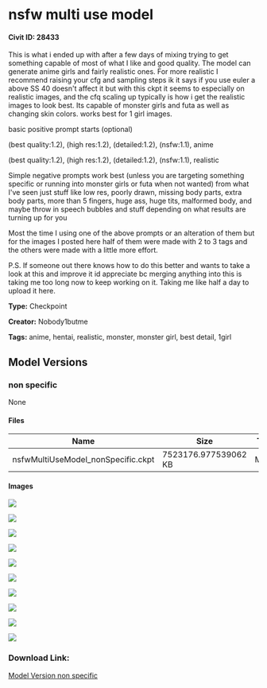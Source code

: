 # nsfw multi use model

#### Civit ID: 28433

<p>This is what i ended up with after a few days of mixing trying to get something capable of most of what I like and good quality. The model can generate anime girls and fairly realistic ones. For more realistic I recommend raising your cfg and sampling steps ik it says if you use euler a above SS 40 doesn't affect it but with this ckpt it seems to especially on realistic images, and the cfq scaling up typically is how i get the realistic images to look best. Its capable of monster girls and futa as well as changing skin colors. works best for 1 girl images.</p><p>basic positive prompt starts (optional)</p><p>(best quality:1.2), (high res:1.2), (detailed:1.2), (nsfw:1.1), anime</p><p>(best quality:1.2), (high res:1.2), (detailed:1.2), (nsfw:1.1), realistic</p><p>Simple negative prompts work best (unless you are targeting something specific or running into monster girls or futa when not wanted) from what I've seen just stuff like low res, poorly drawn, missing body parts, extra body parts, more than 5 fingers, huge ass, huge tits, malformed body, and maybe throw in speech bubbles and stuff depending on what results are turning up for you</p><p>Most the time I using one of the above prompts or an alteration of them but for the images I posted here half of them were made with 2 to 3 tags and the others were made with a little more effort.</p><p>P.S. If someone out there knows how to do this better and wants to take a look at this and improve it id appreciate bc merging anything into this is taking me too long now to keep working on it. Taking me like half a day to upload it here.</p>

**Type:** Checkpoint

**Creator:** Nobody1butme

**Tags:** anime, hentai, realistic, monster, monster girl, best detail, 1girl

## Model Versions

### non specific

None

#### Files

| Name | Size | Type | Format | Download Url | AutoV1 | AutoV2 | SHA256 | CRC32 | BLAKE3 |
| --- | --- | --- | --- | --- | --- | --- | --- | --- | --- |
| nsfwMultiUseModel_nonSpecific.ckpt | 7523176.977539062 KB | Model | PickleTensor | https://civitai.com/api/download/models/34108 | ABA82CBC | C028C00615 | C028C00615E29B166FC1E1EDB290DDB891B03816E0432370EBDA235FE7586CE9 | B15D17A0 | 1D80D7DC6342B4804E15E8EDE04984D9DAF3998FE44D9A587B5A3D002889B36E |

#### Images

<p><img src="https://image.civitai.com/xG1nkqKTMzGDvpLrqFT7WA/4319b37a-9e79-4cac-78bf-f88a7775ed00/width=450/389534.jpeg" /></p>

<p><img src="https://image.civitai.com/xG1nkqKTMzGDvpLrqFT7WA/434431e7-0e4d-45b9-0a32-ff1d15bd7500/width=450/389544.jpeg" /></p>

<p><img src="https://image.civitai.com/xG1nkqKTMzGDvpLrqFT7WA/bace696b-814a-45eb-9bb0-a04bab97dc00/width=450/389543.jpeg" /></p>

<p><img src="https://image.civitai.com/xG1nkqKTMzGDvpLrqFT7WA/7320c089-3690-4003-e33c-1b226d60b000/width=450/389542.jpeg" /></p>

<p><img src="https://image.civitai.com/xG1nkqKTMzGDvpLrqFT7WA/62f93ad8-68a1-4751-28f1-2f4a784a8c00/width=450/389541.jpeg" /></p>

<p><img src="https://image.civitai.com/xG1nkqKTMzGDvpLrqFT7WA/11806d8e-3c57-4c21-19a5-5cf140216d00/width=450/389540.jpeg" /></p>

<p><img src="https://image.civitai.com/xG1nkqKTMzGDvpLrqFT7WA/ea0ae077-30d2-4dee-d13f-f2b07d69e000/width=450/389539.jpeg" /></p>

<p><img src="https://image.civitai.com/xG1nkqKTMzGDvpLrqFT7WA/6c1b1284-1f23-4cf7-b6b5-81c632934f00/width=450/389538.jpeg" /></p>

<p><img src="https://image.civitai.com/xG1nkqKTMzGDvpLrqFT7WA/81660607-b5a1-4e15-9a1d-8d9d26b24f00/width=450/389537.jpeg" /></p>

<p><img src="https://image.civitai.com/xG1nkqKTMzGDvpLrqFT7WA/4d597e00-976e-4c97-fbd1-f3b661b7c500/width=450/389536.jpeg" /></p>

### Download Link:

[Model Version non specific](https://civitai.com/api/download/models/34108)

